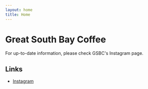 ```yaml
---
layout: home
title: Home
---
```


# Great South Bay Coffee

For up-to-date information, please check GSBC's Instagram page.

## Links

- [Instagram](https://instagram.com/gsbcoffee)
